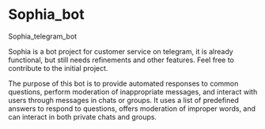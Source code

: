 # Sophia_bot
Sophia_telegram_bot

Sophia is a bot project for customer service on telegram, 
it is already functional, but still needs refinements and other features.
Feel free to contribute to the initial project.

The purpose of this bot is to provide automated responses to common questions, 
perform moderation of inappropriate messages, and interact with users through messages 
in chats or groups. It uses a list of predefined answers to respond to questions, 
offers moderation of improper words, and can interact in both private chats and groups.

